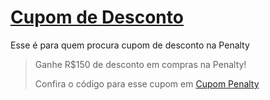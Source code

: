 # [Cupom de Desconto](https://github.com/CupomDeDesconto/Promocoes/blob/main/README.md)
Esse é para quem procura cupom de desconto na Penalty
<blockquote cite="https://asasdodesconto.com/mais-ofertas/ganhe-rs150-de-desconto-em-compras-na-penalty-16905"><p>Ganhe R$150 de desconto em compras na Penalty!</p><footer>Confira o código para esse cupom em <a href="https://asasdodesconto.com/mais-ofertas/ganhe-rs150-de-desconto-em-compras-na-penalty-16905">Cupom Penalty</a></footer></blockquote>